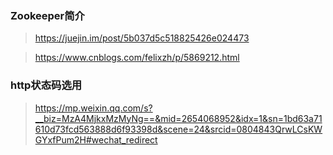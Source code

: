 ### Zookeeper简介 

> https://juejin.im/post/5b037d5c518825426e024473

> https://www.cnblogs.com/felixzh/p/5869212.html

### http状态码选用

> https://mp.weixin.qq.com/s?__biz=MzA4MjkxMzMyNg==&mid=2654068952&idx=1&sn=1bd63a71610d73fcd563888d6f93398d&scene=24&srcid=0804843QrwLCsKWGYxfPum2H#wechat_redirect


